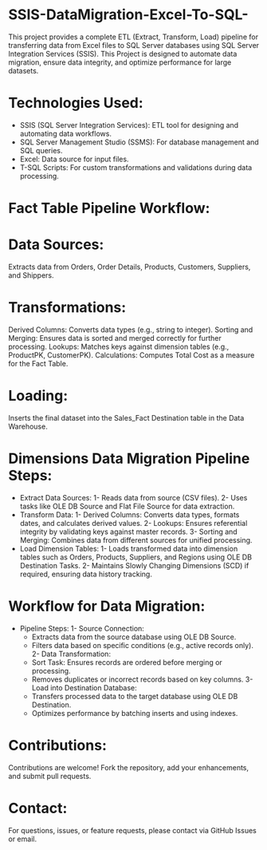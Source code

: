 # SSIS-DataMigration-Excel-To-SQL-
This project provides a complete ETL (Extract, Transform, Load) pipeline for transferring data from Excel files to SQL Server databases using SQL Server Integration Services (SSIS). This Project is designed to automate data migration, ensure data integrity, and optimize performance for large datasets.

# Technologies Used:
  - SSIS (SQL Server Integration Services): ETL tool for designing and automating data workflows.
  - SQL Server Management Studio (SSMS): For database management and SQL queries.
  - Excel: Data source for input files.
  - T-SQL Scripts: For custom transformations and validations during data processing.

# Fact Table Pipeline Workflow:
   # Data Sources:
Extracts data from Orders, Order Details, Products, Customers, Suppliers, and Shippers.
   # Transformations:
Derived Columns: Converts data types (e.g., string to integer).
Sorting and Merging: Ensures data is sorted and merged correctly for further processing.
Lookups: Matches keys against dimension tables (e.g., ProductPK, CustomerPK).
Calculations: Computes Total Cost as a measure for the Fact Table.
   # Loading:
Inserts the final dataset into the Sales_Fact Destination table in the Data Warehouse.

# Dimensions Data Migration Pipeline Steps:
 - Extract Data Sources:
   1- Reads data from source (CSV files).
   2- Uses tasks like OLE DB Source and Flat File Source for data extraction.
 - Transform Data:
   1- Derived Columns: Converts data types, formats dates, and calculates derived values.
   2- Lookups: Ensures referential integrity by validating keys against master records.
   3- Sorting and Merging: Combines data from different sources for unified processing.
 - Load Dimension Tables:
   1- Loads transformed data into dimension tables such as Orders, Products, Suppliers, and Regions using OLE DB Destination Tasks.
   2- Maintains Slowly Changing Dimensions (SCD) if required, ensuring data history tracking.
   
# Workflow for Data Migration:
 - Pipeline Steps:
   1- Source Connection:
     -  Extracts data from the source database using OLE DB Source.
     -  Filters data based on specific conditions (e.g., active records only).
   2- Data Transformation:
     - Sort Task: Ensures records are ordered before merging or processing.
     - Removes duplicates or incorrect records based on key columns.
   3- Load into Destination Database:
     - Transfers processed data to the target database using OLE DB Destination.
     - Optimizes performance by batching inserts and using indexes.
  
# Contributions:
Contributions are welcome! Fork the repository, add your enhancements, and submit pull requests.

# Contact:
For questions, issues, or feature requests, please contact via GitHub Issues or email.



